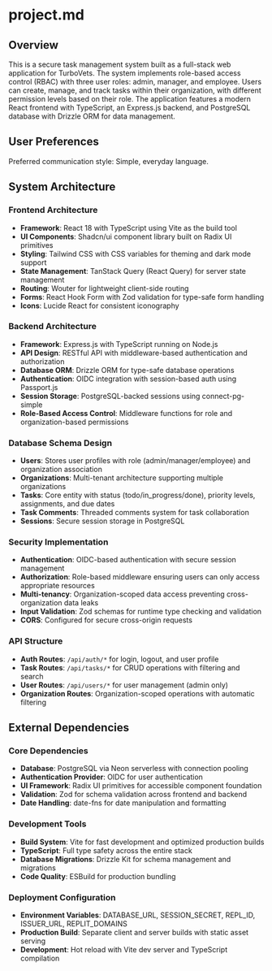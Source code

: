 # project.md

## Overview

This is a secure task management system built as a full-stack web application for TurboVets. The system implements role-based access control (RBAC) with three user roles: admin, manager, and employee. Users can create, manage, and track tasks within their organization, with different permission levels based on their role. The application features a modern React frontend with TypeScript, an Express.js backend, and PostgreSQL database with Drizzle ORM for data management.

## User Preferences

Preferred communication style: Simple, everyday language.

## System Architecture

### Frontend Architecture
- **Framework**: React 18 with TypeScript using Vite as the build tool
- **UI Components**: Shadcn/ui component library built on Radix UI primitives
- **Styling**: Tailwind CSS with CSS variables for theming and dark mode support
- **State Management**: TanStack Query (React Query) for server state management
- **Routing**: Wouter for lightweight client-side routing
- **Forms**: React Hook Form with Zod validation for type-safe form handling
- **Icons**: Lucide React for consistent iconography

### Backend Architecture
- **Framework**: Express.js with TypeScript running on Node.js
- **API Design**: RESTful API with middleware-based authentication and authorization
- **Database ORM**: Drizzle ORM for type-safe database operations
- **Authentication**: OIDC integration with session-based auth using Passport.js
- **Session Storage**: PostgreSQL-backed sessions using connect-pg-simple
- **Role-Based Access Control**: Middleware functions for role and organization-based permissions

### Database Schema Design
- **Users**: Stores user profiles with role (admin/manager/employee) and organization association
- **Organizations**: Multi-tenant architecture supporting multiple organizations
- **Tasks**: Core entity with status (todo/in_progress/done), priority levels, assignments, and due dates
- **Task Comments**: Threaded comments system for task collaboration
- **Sessions**: Secure session storage in PostgreSQL

### Security Implementation
- **Authentication**: OIDC-based authentication with secure session management
- **Authorization**: Role-based middleware ensuring users can only access appropriate resources
- **Multi-tenancy**: Organization-scoped data access preventing cross-organization data leaks
- **Input Validation**: Zod schemas for runtime type checking and validation
- **CORS**: Configured for secure cross-origin requests

### API Structure
- **Auth Routes**: `/api/auth/*` for login, logout, and user profile
- **Task Routes**: `/api/tasks/*` for CRUD operations with filtering and search
- **User Routes**: `/api/users/*` for user management (admin only)
- **Organization Routes**: Organization-scoped operations with automatic filtering

## External Dependencies

### Core Dependencies
- **Database**: PostgreSQL via Neon serverless with connection pooling
- **Authentication Provider**: OIDC for user authentication
- **UI Framework**: Radix UI primitives for accessible component foundation
- **Validation**: Zod for schema validation across frontend and backend
- **Date Handling**: date-fns for date manipulation and formatting

### Development Tools
- **Build System**: Vite for fast development and optimized production builds
- **TypeScript**: Full type safety across the entire stack
- **Database Migrations**: Drizzle Kit for schema management and migrations
- **Code Quality**: ESBuild for production bundling

### Deployment Configuration
- **Environment Variables**: DATABASE_URL, SESSION_SECRET, REPL_ID, ISSUER_URL, REPLIT_DOMAINS
- **Production Build**: Separate client and server builds with static asset serving
- **Development**: Hot reload with Vite dev server and TypeScript compilation